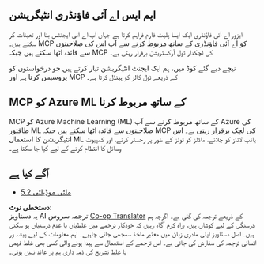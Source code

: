 <!--
CO_OP_TRANSLATOR_METADATA:
{
  "original_hash": "33daea2e41ef7635cf13c41d6a3ea773",
  "translation_date": "2025-07-14T00:03:44+00:00",
  "source_file": "05-AdvancedTopics/mcp-integration/README.md",
  "language_code": "ur"
}
-->
## ایم ایس اے آئی فاؤنڈری انٹیگریشن

ایزور اے آئی فاؤنڈری ایک ایسا پلیٹ فارم فراہم کرتا ہے جہاں آپ اے آئی ایجنٹس بنا اور تعینات کر سکتے ہیں۔ MCP کو اے آئی فاؤنڈری کے ساتھ مربوط کرنے سے آپ اس کی صلاحیتوں سے فائدہ اٹھا سکتے ہیں جبکہ MCP کی لچکدار ٹول آرکسٹریشن برقرار رہتی ہے۔

نیچے دیے گئے کوڈ میں، ہم ایک ایجنٹ انٹیگریشن تیار کرتے ہیں جو درخواستوں کو پروسیس کرتا ہے اور MCP کے ذریعے ٹول کالز کو ہینڈل کرتا ہے۔


## MCP کو Azure ML کے ساتھ مربوط کرنا

MCP کو Azure Machine Learning (ML) کے ساتھ مربوط کرنے سے آپ Azure کی طاقتور ML صلاحیتوں سے فائدہ اٹھا سکتے ہیں جبکہ MCP کی لچک برقرار رہتی ہے۔ اس انٹیگریشن کا استعمال ML پائپ لائنز کو چلانے، ماڈلز کو ٹولز کے طور پر رجسٹر کرنے، اور کمپیوٹ وسائل کا انتظام کرنے کے لیے کیا جا سکتا ہے۔


## آگے کیا ہے

- [5.2 ملٹی موڈیلٹی](../mcp-multi-modality/README.md)

**دستخطی نوٹ**:  
یہ دستاویز AI ترجمہ سروس [Co-op Translator](https://github.com/Azure/co-op-translator) کے ذریعے ترجمہ کی گئی ہے۔ اگرچہ ہم درستگی کے لیے کوشاں ہیں، براہ کرم آگاہ رہیں کہ خودکار ترجمے میں غلطیاں یا عدم درستیاں ہو سکتی ہیں۔ اصل دستاویز اپنی مادری زبان میں معتبر ماخذ سمجھی جانی چاہیے۔ اہم معلومات کے لیے پیشہ ور انسانی ترجمہ کی سفارش کی جاتی ہے۔ اس ترجمے کے استعمال سے پیدا ہونے والی کسی بھی غلط فہمی یا غلط تشریح کی ذمہ داری ہم پر عائد نہیں ہوتی۔